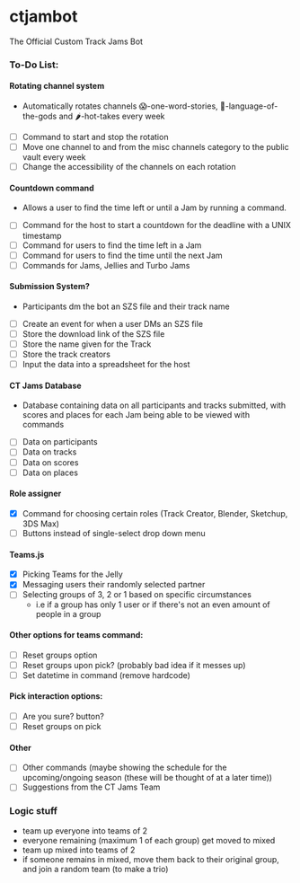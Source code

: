 # ctjambot

The Official Custom Track Jams Bot

### To-Do List:

#### Rotating channel system

- Automatically rotates channels 😱-one-word-stories, 🦧-language-of-the-gods and 🌶-hot-takes every week
- [ ] Command to start and stop the rotation
- [ ] Move one channel to and from the misc channels category to the public vault every week
- [ ] Change the accessibility of the channels on each rotation

#### Countdown command

- Allows a user to find the time left or until a Jam by running a command.
- [ ] Command for the host to start a countdown for the deadline with a UNIX timestamp
- [ ] Command for users to find the time left in a Jam
- [ ] Command for users to find the time until the next Jam
- [ ] Commands for Jams, Jellies and Turbo Jams

#### Submission System?

- Participants dm the bot an SZS file and their track name
- [ ] Create an event for when a user DMs an SZS file
- [ ] Store the download link of the SZS file
- [ ] Store the name given for the Track
- [ ] Store the track creators
- [ ] Input the data into a spreadsheet for the host

#### CT Jams Database

- Database containing data on all participants and tracks submitted, with scores and places for each Jam being able to be viewed with commands
- [ ] Data on participants
- [ ] Data on tracks
- [ ] Data on scores
- [ ] Data on places

#### Role assigner

- [x] Command for choosing certain roles (Track Creator, Blender, Sketchup, 3DS Max)
- [ ] Buttons instead of single-select drop down menu

#### Teams.js

- [x] Picking Teams for the Jelly
- [x] Messaging users their randomly selected partner
- [ ] Selecting groups of 3, 2 or 1 based on specific circumstances
  - i.e if a group has only 1 user or if there's not an even amount of people in a group

#### Other options for teams command:

- [ ] Reset groups option
- [ ] Reset groups upon pick? (probably bad idea if it messes up)
- [ ] Set datetime in command (remove hardcode)

#### Pick interaction options:

- [ ] Are you sure? button?
- [ ] Reset groups on pick

#### Other

- [ ] Other commands (maybe showing the schedule for the upcoming/ongoing season (these will be thought of at a later time))
- [ ] Suggestions from the CT Jams Team

### Logic stuff

- team up everyone into teams of 2
- everyone remaining (maximum 1 of each group) get moved to mixed
- team up mixed into teams of 2
- if someone remains in mixed, move them back to their original group, and join a random team (to make a trio)
